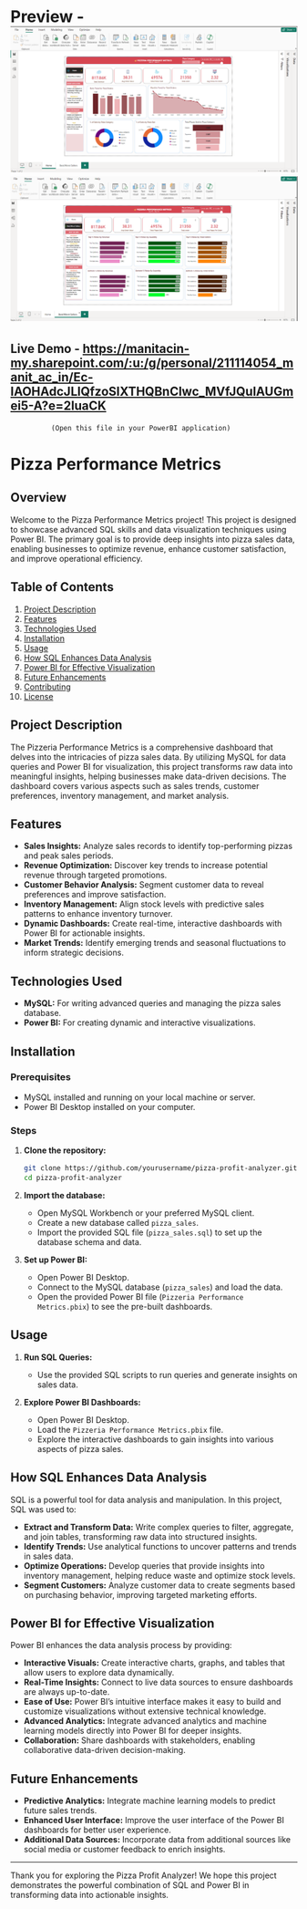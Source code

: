 # Preview - ![Pizza Sales Dashboard](img1.png) ![Pizza Sales Dashboard](img2.png)
## Live Demo - https://manitacin-my.sharepoint.com/:u:/g/personal/211114054_manit_ac_in/Ec-IAOHAdcJLlQfzoSIXTHQBnCIwc_MVfJQulAUGmei5-A?e=2luaCK 
              (Open this file in your PowerBI application)
# Pizza Performance Metrics

## Overview

Welcome to the Pizza Performance Metrics project! This project is designed to showcase advanced SQL skills and data visualization techniques using Power BI. The primary goal is to provide deep insights into pizza sales data, enabling businesses to optimize revenue, enhance customer satisfaction, and improve operational efficiency.

## Table of Contents

1. [Project Description](#project-description)
2. [Features](#features)
3. [Technologies Used](#technologies-used)
4. [Installation](#installation)
5. [Usage](#usage)
6. [How SQL Enhances Data Analysis](#how-sql-enhances-data-analysis)
7. [Power BI for Effective Visualization](#power-bi-for-effective-visualization)
8. [Future Enhancements](#future-enhancements)
9. [Contributing](#contributing)
10. [License](#license)

## Project Description

The Pizzeria Performance Metrics is a comprehensive dashboard that delves into the intricacies of pizza sales data. By utilizing MySQL for data queries and Power BI for visualization, this project transforms raw data into meaningful insights, helping businesses make data-driven decisions. The dashboard covers various aspects such as sales trends, customer preferences, inventory management, and market analysis.

## Features

- **Sales Insights:** Analyze sales records to identify top-performing pizzas and peak sales periods.
- **Revenue Optimization:** Discover key trends to increase potential revenue through targeted promotions.
- **Customer Behavior Analysis:** Segment customer data to reveal preferences and improve satisfaction.
- **Inventory Management:** Align stock levels with predictive sales patterns to enhance inventory turnover.
- **Dynamic Dashboards:** Create real-time, interactive dashboards with Power BI for actionable insights.
- **Market Trends:** Identify emerging trends and seasonal fluctuations to inform strategic decisions.

## Technologies Used

- **MySQL:** For writing advanced queries and managing the pizza sales database.
- **Power BI:** For creating dynamic and interactive visualizations.

## Installation

### Prerequisites

- MySQL installed and running on your local machine or server.
- Power BI Desktop installed on your computer.

### Steps

1. **Clone the repository:**
    ```bash
    git clone https://github.com/yourusername/pizza-profit-analyzer.git
    cd pizza-profit-analyzer
    ```

2. **Import the database:**
    - Open MySQL Workbench or your preferred MySQL client.
    - Create a new database called `pizza_sales`.
    - Import the provided SQL file (`pizza_sales.sql`) to set up the database schema and data.

3. **Set up Power BI:**
    - Open Power BI Desktop.
    - Connect to the MySQL database (`pizza_sales`) and load the data.
    - Open the provided Power BI file (`Pizzeria Performance Metrics.pbix`) to see the pre-built dashboards.

## Usage

1. **Run SQL Queries:**
    - Use the provided SQL scripts to run queries and generate insights on sales data.

2. **Explore Power BI Dashboards:**
    - Open Power BI Desktop.
    - Load the `Pizzeria Performance Metrics.pbix` file.
    - Explore the interactive dashboards to gain insights into various aspects of pizza sales.

## How SQL Enhances Data Analysis

SQL is a powerful tool for data analysis and manipulation. In this project, SQL was used to:

- **Extract and Transform Data:** Write complex queries to filter, aggregate, and join tables, transforming raw data into structured insights.
- **Identify Trends:** Use analytical functions to uncover patterns and trends in sales data.
- **Optimize Operations:** Develop queries that provide insights into inventory management, helping reduce waste and optimize stock levels.
- **Segment Customers:** Analyze customer data to create segments based on purchasing behavior, improving targeted marketing efforts.

## Power BI for Effective Visualization

Power BI enhances the data analysis process by providing:

- **Interactive Visuals:** Create interactive charts, graphs, and tables that allow users to explore data dynamically.
- **Real-Time Insights:** Connect to live data sources to ensure dashboards are always up-to-date.
- **Ease of Use:** Power BI’s intuitive interface makes it easy to build and customize visualizations without extensive technical knowledge.
- **Advanced Analytics:** Integrate advanced analytics and machine learning models directly into Power BI for deeper insights.
- **Collaboration:** Share dashboards with stakeholders, enabling collaborative data-driven decision-making.

## Future Enhancements

- **Predictive Analytics:** Integrate machine learning models to predict future sales trends.
- **Enhanced User Interface:** Improve the user interface of the Power BI dashboards for better user experience.
- **Additional Data Sources:** Incorporate data from additional sources like social media or customer feedback to enrich insights.

---

Thank you for exploring the Pizza Profit Analyzer! We hope this project demonstrates the powerful combination of SQL and Power BI in transforming data into actionable insights.
